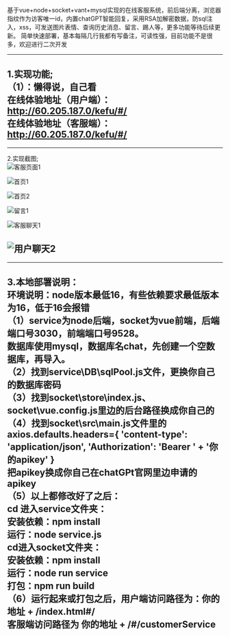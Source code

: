 基于vue+node+socket+vant+mysql实现的在线客服系统，前后端分离，浏览器指纹作为访客唯一id，内置chatGPT智能回复，采用RSA加解密数据，防sql注入，xss，可发送图片表情、查询历史消息、留言、踢人等，更多功能等待后续更新。
简单快速部署，基本每隔几行我都有写备注，可读性强，目前功能不是很多，欢迎进行二次开发

-------------------------------------------------------------------------------------------------
1.实现功能;  
	（1）：懒得说，自己看  
	  在线体验地址（用户端）：http://60.205.187.0/kefu/#/  
	  在线体验地址（客服端）：http://60.205.187.0/kefu/#/  		
-------------------------------------------------------------------------------------------------

-------------------------------------------------------------------------------------------------
2.实现截图;  
![客服页面1](https://47image.oss-cn-heyuan.aliyuncs.com/github/kefu/1.jpg)

![首页1](https://47image.oss-cn-heyuan.aliyuncs.com/github/kefu/2.jpg)

![首页2](https://47image.oss-cn-heyuan.aliyuncs.com/github/kefu/3.jpg)

![留言1](https://47image.oss-cn-heyuan.aliyuncs.com/github/kefu/4.jpg)

![客服聊天1](https://47image.oss-cn-heyuan.aliyuncs.com/github/kefu/5.jpg)

![用户聊天2](https://47image.oss-cn-heyuan.aliyuncs.com/github/kefu/6.jpg)
-------------------------------------------------------------------------------------------------


-------------------------------------------------------------------------------------------------
3.本地部署说明：  
	  环境说明：node版本最低16，有些依赖要求最低版本为16，低于16会报错  
	（1）service为node后端，socket为vue前端，后端端口号3030，前端端口号9528。  
	        数据库使用mysql，数据库名chat，先创建一个空数据库，再导入。  
	（2）找到service\DB\sqlPool.js文件，更换你自己的数据库密码  
	（3）找到socket\store\index.js、socket\vue.config.js里边的后台路径换成你自己的  
	（4）找到socket\src\main.js文件里的  
	        axios.defaults.headers={ 'content-type': 'application/json', 'Authorization': 'Bearer ' + '你的apikey' }  
	        把apikey换成你自己在chatGPt官网里边申请的apikey  
	（5）以上都修改好了之后：  
		cd 进入service文件夹：  
			安装依赖：npm install  
			运行：node service.js  
		cd进入socket文件夹：  
			安装依赖：npm install  
			运行：node run service  
			打包：npm run build  
	（6）运行起来或打包之后，用户端访问路径为：你的地址 + /index.html#/  
	        客服端访问路径为 你的地址 + /#/customerService  
-------------------------------------------------------------------------------------------------

